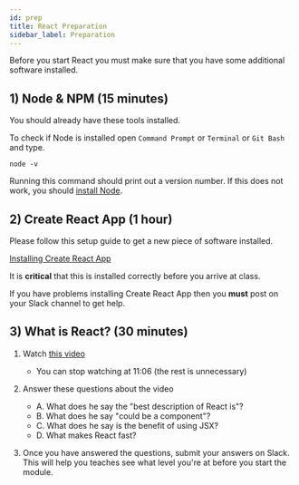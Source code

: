 ```yaml
---
id: prep
title: React Preparation
sidebar_label: Preparation
---
```


Before you start React you must make sure that you have some additional software installed.

## 1) Node & NPM (15 minutes)

You should already have these tools installed.

To check if Node is installed open `Command Prompt` or `Terminal` or `Git Bash` and type.

```
node -v
```

Running this command should print out a version number. If this does not work, you should [install Node](https://nodejs.org/en/download/).

## 2) Create React App (1 hour)

Please follow this setup guide to get a new piece of software installed.

[Installing Create React App](../../guides/creating-a-react-app)

It is **critical** that this is installed correctly before you arrive at class.

If you have problems installing Create React App then you **must** post on your Slack channel to get help.

## 3) What is React? (30 minutes)

1. Watch [this video](https://www.youtube.com/watch?v=0KlRgFEEz0g)

   - You can stop watching at 11:06 (the rest is unnecessary)

2. Answer these questions about the video

   - A. What does he say the "best description of React is"?
   - B. What does he say "could be a component"?
   - C. What does he say is the benefit of using JSX?
   - D. What makes React fast?

3. Once you have answered the questions, submit your answers on Slack. This will help you teaches see what level you're at before you start the module.
